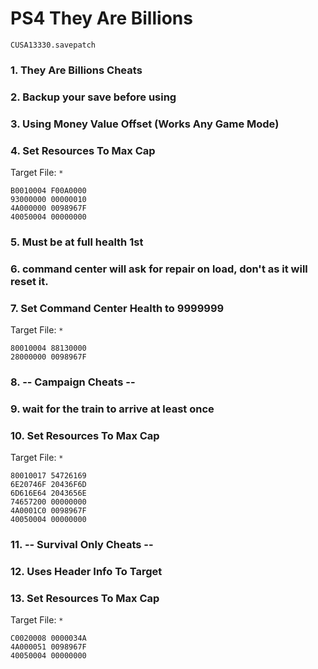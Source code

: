 # PS4 They Are Billions

`CUSA13330.savepatch`

### 1. They Are Billions Cheats
### 2. Backup your save before using
### 3. Using Money Value Offset (Works Any Game Mode)
### 4. Set Resources To Max Cap

Target File: `*`

```
B0010004 F00A0000
93000000 00000010
4A000000 0098967F
40050004 00000000
```

### 5. Must be at full health 1st
### 6. command center will ask for repair on load, don't as it will reset it.
### 7. Set Command Center Health to 9999999

Target File: `*`

```
80010004 88130000
28000000 0098967F
```

### 8. -- Campaign Cheats --
### 9. wait for the train to arrive at least once
### 10. Set Resources To Max Cap

Target File: `*`

```
80010017 54726169
6E20746F 20436F6D
6D616E64 2043656E
74657200 00000000
4A0001C0 0098967F
40050004 00000000
```

### 11. -- Survival Only Cheats --
### 12. Uses Header Info To Target
### 13. Set Resources To Max Cap

Target File: `*`

```
C0020008 0000034A
4A000051 0098967F
40050004 00000000
```

